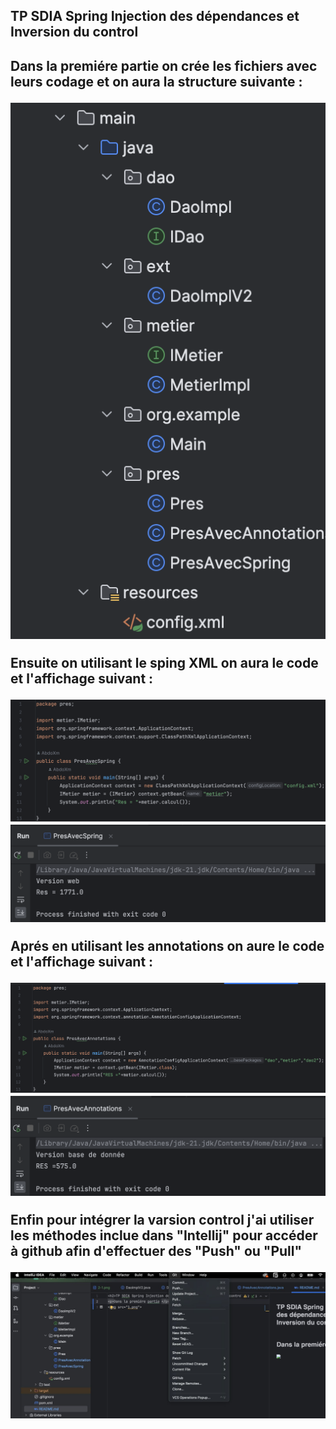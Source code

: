 <h2>TP SDIA Spring Injection des dépendances et Inversion du control<h2>
<p>Dans la premiére partie on crée les fichiers avec leurs codage et on aura la structure suivante :</p>
<img src="captures/1.png" style="align-items: center">
<p>Ensuite on utilisant le sping XML on aura le code et l'affichage suivant :</p>
<img src="captures/1-1.png">
<img src="captures/1-2.png">
<p>Aprés en utilisant les annotations on aure le code et l'affichage suivant :</p>
<img src="captures/2-1.png">
<img src="captures/2-2.png">
<p>Enfin pour intégrer la varsion control j'ai utiliser les méthodes inclue dans "Intellij" pour accéder à github afin d'effectuer des "Push" ou "Pull"</p>
<img src="captures/3.png">